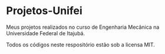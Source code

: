 # Projetos-Unifei
Meus projetos realizados no curso de Engenharia Mecânica na Universidade Federal de Itajubá.

Todos os códigos neste respositório estão sob a licensa MIT.
